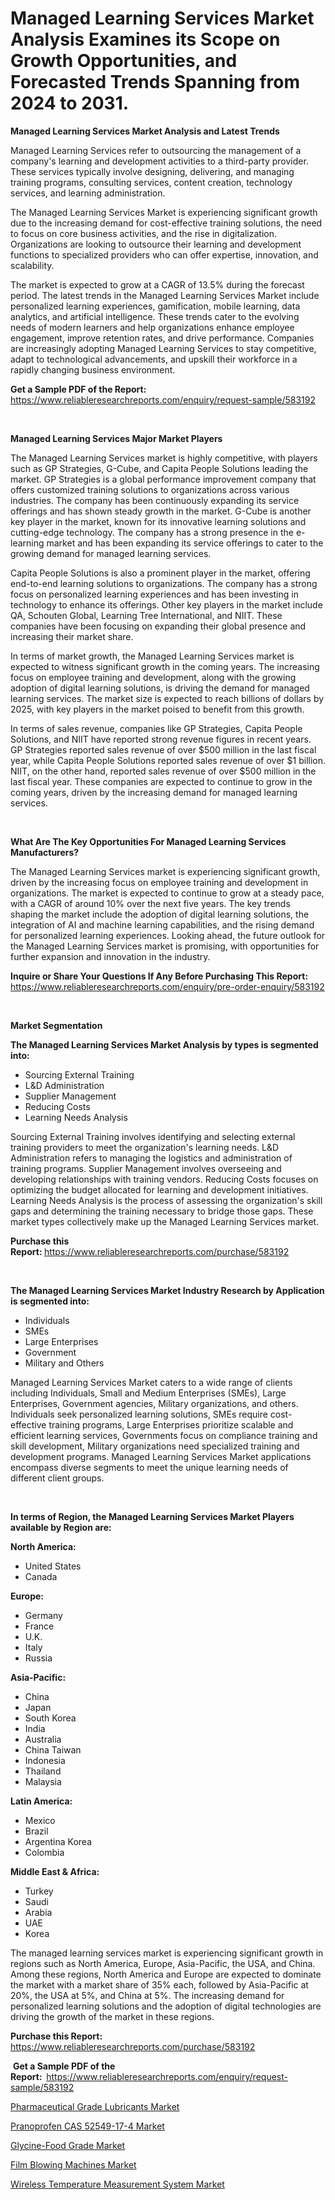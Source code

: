<p><h1>Managed Learning Services Market Analysis Examines its Scope on Growth Opportunities, and Forecasted Trends Spanning from 2024 to 2031.</h1></p><p><strong>Managed Learning Services Market Analysis and Latest Trends</strong></p>
<p><p>Managed Learning Services refer to outsourcing the management of a company's learning and development activities to a third-party provider. These services typically involve designing, delivering, and managing training programs, consulting services, content creation, technology services, and learning administration.</p><p>The Managed Learning Services Market is experiencing significant growth due to the increasing demand for cost-effective training solutions, the need to focus on core business activities, and the rise in digitalization. Organizations are looking to outsource their learning and development functions to specialized providers who can offer expertise, innovation, and scalability.</p><p>The market is expected to grow at a CAGR of 13.5% during the forecast period. The latest trends in the Managed Learning Services Market include personalized learning experiences, gamification, mobile learning, data analytics, and artificial intelligence. These trends cater to the evolving needs of modern learners and help organizations enhance employee engagement, improve retention rates, and drive performance. Companies are increasingly adopting Managed Learning Services to stay competitive, adapt to technological advancements, and upskill their workforce in a rapidly changing business environment.</p></p>
<p><strong>Get a Sample PDF of the Report:&nbsp;</strong> <a href="https://www.reliableresearchreports.com/enquiry/request-sample/583192">https://www.reliableresearchreports.com/enquiry/request-sample/583192</a></p>
<p>&nbsp;</p>
<p><strong>Managed Learning Services Major Market Players</strong></p>
<p><p>The Managed Learning Services market is highly competitive, with players such as GP Strategies, G-Cube, and Capita People Solutions leading the market. GP Strategies is a global performance improvement company that offers customized training solutions to organizations across various industries. The company has been continuously expanding its service offerings and has shown steady growth in the market. G-Cube is another key player in the market, known for its innovative learning solutions and cutting-edge technology. The company has a strong presence in the e-learning market and has been expanding its service offerings to cater to the growing demand for managed learning services.</p><p>Capita People Solutions is also a prominent player in the market, offering end-to-end learning solutions to organizations. The company has a strong focus on personalized learning experiences and has been investing in technology to enhance its offerings. Other key players in the market include QA, Schouten Global, Learning Tree International, and NIIT. These companies have been focusing on expanding their global presence and increasing their market share.</p><p>In terms of market growth, the Managed Learning Services market is expected to witness significant growth in the coming years. The increasing focus on employee training and development, along with the growing adoption of digital learning solutions, is driving the demand for managed learning services. The market size is expected to reach billions of dollars by 2025, with key players in the market poised to benefit from this growth.</p><p>In terms of sales revenue, companies like GP Strategies, Capita People Solutions, and NIIT have reported strong revenue figures in recent years. GP Strategies reported sales revenue of over $500 million in the last fiscal year, while Capita People Solutions reported sales revenue of over $1 billion. NIIT, on the other hand, reported sales revenue of over $500 million in the last fiscal year. These companies are expected to continue to grow in the coming years, driven by the increasing demand for managed learning services.</p></p>
<p>&nbsp;</p>
<p><strong>What Are The Key Opportunities For Managed Learning Services Manufacturers?</strong></p>
<p><p>The Managed Learning Services market is experiencing significant growth, driven by the increasing focus on employee training and development in organizations. The market is expected to continue to grow at a steady pace, with a CAGR of around 10% over the next five years. The key trends shaping the market include the adoption of digital learning solutions, the integration of AI and machine learning capabilities, and the rising demand for personalized learning experiences. Looking ahead, the future outlook for the Managed Learning Services market is promising, with opportunities for further expansion and innovation in the industry.</p></p>
<p><strong>Inquire or Share Your Questions If Any Before Purchasing This Report:</strong> <a href="https://www.reliableresearchreports.com/enquiry/pre-order-enquiry/583192">https://www.reliableresearchreports.com/enquiry/pre-order-enquiry/583192</a></p>
<p>&nbsp;</p>
<p><strong>Market Segmentation</strong></p>
<p><strong>The Managed Learning Services Market Analysis by types is segmented into:</strong></p>
<p><ul><li>Sourcing External Training</li><li>L&D Administration</li><li>Supplier Management</li><li>Reducing Costs</li><li>Learning Needs Analysis</li></ul></p>
<p><p>Sourcing External Training involves identifying and selecting external training providers to meet the organization's learning needs. L&D Administration refers to managing the logistics and administration of training programs. Supplier Management involves overseeing and developing relationships with training vendors. Reducing Costs focuses on optimizing the budget allocated for learning and development initiatives. Learning Needs Analysis is the process of assessing the organization's skill gaps and determining the training necessary to bridge those gaps. These market types collectively make up the Managed Learning Services market.</p></p>
<p><strong>Purchase this Report:&nbsp;</strong><a href="https://www.reliableresearchreports.com/purchase/583192">https://www.reliableresearchreports.com/purchase/583192</a></p>
<p>&nbsp;</p>
<p><strong>The Managed Learning Services Market Industry Research by Application is segmented into:</strong></p>
<p><ul><li>Individuals</li><li>SMEs</li><li>Large Enterprises</li><li>Government</li><li>Military and Others</li></ul></p>
<p><p>Managed Learning Services Market caters to a wide range of clients including Individuals, Small and Medium Enterprises (SMEs), Large Enterprises, Government agencies, Military organizations, and others. Individuals seek personalized learning solutions, SMEs require cost-effective training programs, Large Enterprises prioritize scalable and efficient learning services, Governments focus on compliance training and skill development, Military organizations need specialized training and development programs. Managed Learning Services Market applications encompass diverse segments to meet the unique learning needs of different client groups.</p></p>
<p>&nbsp;</p>
<p><strong>In terms of Region, the Managed Learning Services Market Players available by Region are:</strong></p>
<p>
    <p> <strong> North America: </strong>
        <ul>
            <li>United States</li>
            <li>Canada</li>
        </ul>
        </p> 
    <p> <strong> Europe: </strong>
        <ul>
            <li>Germany</li>
            <li>France</li>
            <li>U.K.</li>
            <li>Italy</li>
            <li>Russia</li>
        </ul>
        </p> 
    <p> <strong> Asia-Pacific: </strong>
        <ul>
            <li>China</li>
            <li>Japan</li>
            <li>South Korea</li>
            <li>India</li>
            <li>Australia</li>
            <li>China Taiwan</li>
            <li>Indonesia</li>
            <li>Thailand</li>
            <li>Malaysia</li>
        </ul>
        </p> 
    <p> <strong> Latin America: </strong>
        <ul>
            <li>Mexico</li>
            <li>Brazil</li>
            <li>Argentina Korea</li>
            <li>Colombia</li>
        </ul>
        </p> 
    <p> <strong> Middle East & Africa: </strong>
        <ul>
            <li>Turkey</li>
            <li>Saudi</li>
            <li>Arabia</li>
            <li>UAE</li>
            <li>Korea</li>
        </ul>
    </p>
    </p>
<p><p>The managed learning services market is experiencing significant growth in regions such as North America, Europe, Asia-Pacific, the USA, and China. Among these regions, North America and Europe are expected to dominate the market with a market share of 35% each, followed by Asia-Pacific at 20%, the USA at 5%, and China at 5%. The increasing demand for personalized learning solutions and the adoption of digital technologies are driving the growth of the market in these regions.</p></p>
<p><strong>Purchase this Report: </strong><a href="https://www.reliableresearchreports.com/purchase/583192">https://www.reliableresearchreports.com/purchase/583192</a></p>
<p>&nbsp;<strong>Get a Sample PDF of the Report:&nbsp;&nbsp;</strong><a href="https://www.reliableresearchreports.com/enquiry/request-sample/583192">https://www.reliableresearchreports.com/enquiry/request-sample/583192</a></p>
<p><strong></strong></p>
<p><p><a href="https://issuu.com/reportprime-2/docs/pharmaceutical-grade-lubricants-market-size-2030.p">Pharmaceutical Grade Lubricants Market</a></p><p><a href="https://github.com/globismark/Market-Research-Report-List-1/blob/main/pranoprofen-cas-52549-17-4-market.md">Pranoprofen CAS 52549-17-4 Market</a></p><p><a href="https://github.com/NorbertYates/Market-Research-Report-List-3/blob/main/glycine-food-grade-market.md">Glycine-Food Grade Market</a></p><p><a href="https://github.com/prosalinda88/Market-Research-Report-List-3/blob/main/film-blowing-machines-market.md">Film Blowing Machines Market</a></p><p><a href="https://issuu.com/reportprime-2/docs/wireless-temperature-measurement-system-market-siz">Wireless Temperature Measurement System Market</a></p></p>